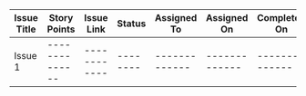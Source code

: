 | Issue Title | Story Points | Issue Link | Status | Assigned To | Assigned On | Completed On | Status Notes |
|-------------|--------------|------------|--------|-------------|-------------|--------------|--------------|
|Issue 1|--------------|------------|--------|-------------|-------------|--------------|--------------|
